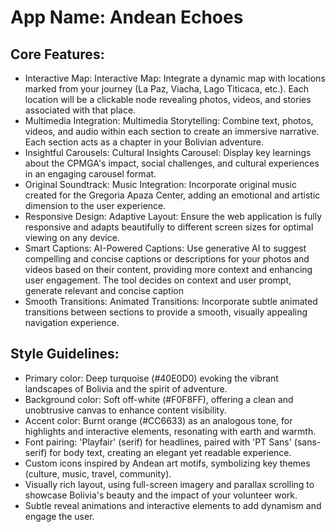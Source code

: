 # **App Name**: Andean Echoes

## Core Features:

- Interactive Map: Interactive Map: Integrate a dynamic map with locations marked from your journey (La Paz, Viacha, Lago Titicaca, etc.). Each location will be a clickable node revealing photos, videos, and stories associated with that place.
- Multimedia Integration: Multimedia Storytelling: Combine text, photos, videos, and audio within each section to create an immersive narrative. Each section acts as a chapter in your Bolivian adventure.
- Insightful Carousels: Cultural Insights Carousel: Display key learnings about the CPMGA's impact, social challenges, and cultural experiences in an engaging carousel format.
- Original Soundtrack: Music Integration: Incorporate original music created for the Gregoria Apaza Center, adding an emotional and artistic dimension to the user experience.
- Responsive Design: Adaptive Layout: Ensure the web application is fully responsive and adapts beautifully to different screen sizes for optimal viewing on any device.
- Smart Captions: AI-Powered Captions: Use generative AI to suggest compelling and concise captions or descriptions for your photos and videos based on their content, providing more context and enhancing user engagement. The tool decides on context and user prompt, generate relevant and concise caption
- Smooth Transitions: Animated Transitions: Incorporate subtle animated transitions between sections to provide a smooth, visually appealing navigation experience.

## Style Guidelines:

- Primary color: Deep turquoise (#40E0D0) evoking the vibrant landscapes of Bolivia and the spirit of adventure.
- Background color: Soft off-white (#F0F8FF), offering a clean and unobtrusive canvas to enhance content visibility.
- Accent color: Burnt orange (#CC6633) as an analogous tone, for highlights and interactive elements, resonating with earth and warmth.
- Font pairing: 'Playfair' (serif) for headlines, paired with 'PT Sans' (sans-serif) for body text, creating an elegant yet readable experience.
- Custom icons inspired by Andean art motifs, symbolizing key themes (culture, music, travel, community).
- Visually rich layout, using full-screen imagery and parallax scrolling to showcase Bolivia's beauty and the impact of your volunteer work.
- Subtle reveal animations and interactive elements to add dynamism and engage the user.
